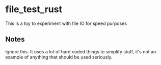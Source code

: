 # file_test_rust

This is a toy to experiment with file IO for speed purposes

## Notes

Ignore this. It uses a lot of hard coded things to simplify stuff, it's not an example of anything that should be used seriously.
